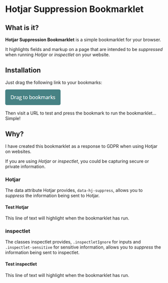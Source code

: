 ﻿# Hotjar Suppression Bookmarklet

## What is it?

**Hotjar Suppression Bookmarklet** is a simple bookmarklet for your browser.

It highlights fields and markup on a page that are intended to be _suppressed_ when running *Hotjar* or *inspectlet* on your website.

## Installation

Just drag the following link to your bookmarks: 

<a href="javascript: (function () { e = document.createElement('LINK'); e.href = 'https://rawgithub.com/karltynan/hotjar-suppression-plugin/master/hotjar.css'; e.rel = 'stylesheet'; e.media = 'all'; document.body.appendChild(e); })();">
	<img src="assets/btn-drag.png" alt="Hotjar Suppression Test" />
</a>

Then visit a URL to test and press the bookmark to run the bookmarklet... Simple!

## Why?

I have created this bookmarklet as a response to GDPR when using Hotjar on websites.

If you are using *Hotjar* or *inspectlet*, you could be capturing secure or private information.

### Hotjar

The data attribute Hotjar provides, <code>data-hj-suppress</code>, allows you to _suppress_ the information being sent to Hotjar.

#### Test Hotjar

<p data-hj-suppress>This line of text will highlight when the bookmarklet has run.</p>

### inspectlet

The classes inspectlet provides, <code>.inspectletIgnore</code> for inputs and <code>.inspectlet-sensitive</code> for sensitive information, allows you to _suppress_ the information being sent to inspectlet.

#### Test inspectlet

<p class="inspectlet-sensitive">This line of text will highlight when the bookmarklet has run.</p>